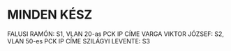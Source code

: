 # MINDEN KÉSZ
FALUSI RAMÓN: S1, VLAN 20-as PCK IP CÍME
VARGA VIKTOR JÓZSEF: S2, VLAN 50-es PCK IP CÍME
SZILÁGYI LEVENTE: S3
